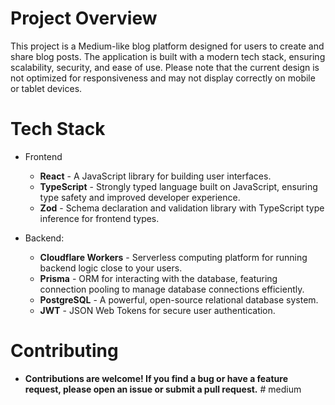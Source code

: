 
# Project Overview


This project is a Medium-like blog platform designed for users to create and share blog posts. The application is built with a modern tech stack, ensuring scalability, security, and ease of use. Please note that the current design is not optimized for responsiveness and may not display correctly on mobile or tablet devices.

# Tech Stack

- Frontend
   - **React** - A JavaScript library for building user interfaces.
   - **TypeScript** - Strongly typed language built on JavaScript, ensuring type   safety and improved developer experience.
   - **Zod** - Schema declaration and validation library with TypeScript type inference for frontend types.

- Backend:
    - **Cloudflare Workers** - Serverless computing platform for running backend logic close to your users.
    - **Prisma** - ORM for interacting with the database, featuring connection pooling to manage database connections efficiently.
    - **PostgreSQL** - A powerful, open-source relational database system.
    - **JWT** - JSON Web Tokens for secure user authentication.

# Contributing

   - **Contributions are welcome! If you find a bug or have a feature request, please open an issue or submit a pull request.**
#   m e d i u m  
 